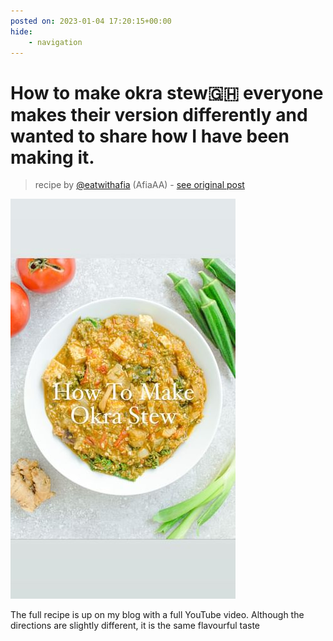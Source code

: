 ```yaml
---
posted on: 2023-01-04 17:20:15+00:00
hide:
    - navigation
---
```


# How to make okra stew🇬🇭 everyone makes their version differently and wanted to share how I have been making it.  

> recipe by [@eatwithafia](https://www.instagram.com/eatwithafia/) 
(AfiaAA) - [see original post](https://instagram.com/p/CnAFrQks6aG)

![](../img/eatwithafia_04-01-2023_1701.png)

  
The full recipe is up on my blog with a full YouTube video. Although the directions are slightly different, it is the same flavourful taste   